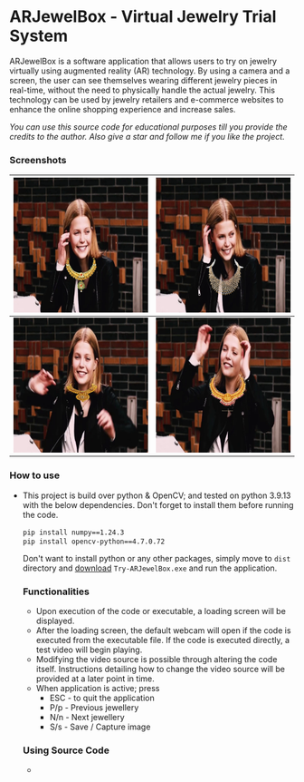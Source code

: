 # ARJewelBox - Virtual Jewelry Trial System
ARJewelBox is a software application that allows users to try on jewelry virtually using augmented reality (AR) 
technology. By using a camera and a screen, the user can see themselves wearing different jewelry pieces in real-time, 
without the need to physically handle the actual jewelry. This technology can be used by jewelry retailers and 
e-commerce websites to enhance the online shopping experience and increase sales.

*You can use this source code for educational purposes till you provide the credits to the author. Also give a star and 
follow me if you like the project.*

### Screenshots
 ![](./screenshots/Screenshot2.png) | ![](./screenshots/Screenshot3.png) |
:-------------------------:|:-------------------------: |
 ![](./screenshots/Screenshot4.png) | ![](./screenshots/Screenshot5.png) |

### How to use
* This project is build over python & OpenCV; and tested on python 3.9.13 with the below dependencies. Don't forget to 
  install them before running the code.
  ```
  pip install numpy==1.24.3
  pip install opencv-python==4.7.0.72
  ```
  Don't want to install python or any other packages, simply move to ```dist``` directory and 
  [download](https://github.com/AsutoshPati/Parcel-Management-System/tree/main/dist) ```Try-ARJewelBox.exe``` and run 
  the application.

  ### Functionalities
  * Upon execution of the code or executable, a loading screen will be displayed.
  * After the loading screen, the default webcam will open if the code is executed from the executable file. If the code 
    is executed directly, a test video will begin playing.
  * Modifying the video source is possible through altering the code itself. Instructions detailing how to change the 
    video source will be provided at a later point in time.
  * When application is active; press
    * ESC - to quit the application
    * P/p - Previous jewellery
    * N/n - Next jewellery
    * S/s - Save / Capture image
    
  ### Using Source Code
  * 
